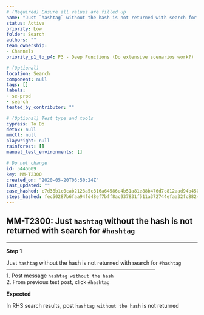 ```yaml
---
# (Required) Ensure all values are filled up
name: "Just `hashtag` without the hash is not returned with search for `#hashtag`"
status: Active
priority: Low
folder: Search
authors: ""
team_ownership:
- Channels
priority_p1_to_p4: P3 - Deep Functions (Do extensive scenarios work?)

# (Optional)
location: Search
component: null
tags: []
labels:
- se-prod
- search
tested_by_contributor: ""

# (Optional) Test type and tools
cypress: To Do
detox: null
mmctl: null
playwright: null
rainforest: []
manual_test_environments: []

# Do not change
id: 5445609
key: MM-T2300
created_on: "2020-05-20T06:50:24Z"
last_updated: ""
case_hashed: c7d38b1c0cab2123a5c816a64586e4b51a81e88b476d7c812aad94b4506b3e14afe9812d93bedc7a2a5f9bccb32fe92f
steps_hashed: fec50287b6faa94fd48ef7bff8ac937831f511a372744efaa32fc88240b1345f3ee73739dbd8863b206570c5fa16590d
---
```


<!-- (Auto-generated) Based on frontmatter's "key" and "name" -->

## MM-T2300: Just `hashtag` without the hash is not returned with search for `#hashtag`

---

**Step 1**

Just `hashtag` without the hash is not returned with search for `#hashtag`\
————————————————————————————\
1\. Post message `hashtag without the hash`\
2\. From previous test post, click `#hashtag`

**Expected**

In RHS search results, post `hashtag without the hash` is not returned

